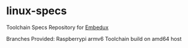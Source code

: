 # linux-specs

Toolchain Specs Repository for [Embedux](https://github.com/embEDUx)

Branches Provided: Raspberrypi armv6 Toolchain build on amd64 host
